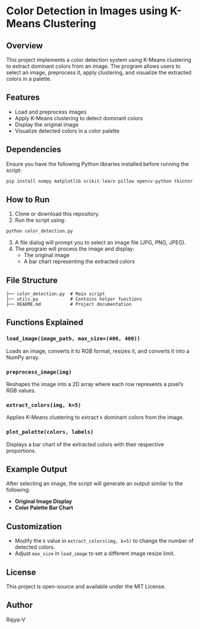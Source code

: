 # Color Detection in Images using K-Means Clustering

## Overview
This project implements a color detection system using K-Means clustering to extract dominant colors from an image. 
The program allows users to select an image, preprocess it, apply clustering, and visualize the extracted colors in a palette.

## Features
- Load and preprocess images
- Apply K-Means clustering to detect dominant colors
- Display the original image
- Visualize detected colors in a color palette

## Dependencies
Ensure you have the following Python libraries installed before running the script:

```sh
pip install numpy matplotlib scikit-learn pillow opencv-python tkinter
```

## How to Run
1. Clone or download this repository.
2. Run the script using:

```sh
python color_detection.py
```
3. A file dialog will prompt you to select an image file (JPG, PNG, JPEG).
4. The program will process the image and display:
   - The original image
   - A bar chart representing the extracted colors

## File Structure
```
├── color_detection.py  # Main script
├── utils.py            # Contains helper functions
├── README.md           # Project documentation
```

## Functions Explained
### `load_image(image_path, max_size=(400, 400))`
Loads an image, converts it to RGB format, resizes it, and converts it into a NumPy array.

### `preprocess_image(img)`
Reshapes the image into a 2D array where each row represents a pixel’s RGB values.

### `extract_colors(img, k=5)`
Applies K-Means clustering to extract `k` dominant colors from the image.

### `plot_palette(colors, labels)`
Displays a bar chart of the extracted colors with their respective proportions.

## Example Output
After selecting an image, the script will generate an output similar to the following:
- **Original Image Display**
- **Color Palette Bar Chart**

## Customization
- Modify the `k` value in `extract_colors(img, k=5)` to change the number of detected colors.
- Adjust `max_size` in `load_image` to set a different image resize limit.

## License
This project is open-source and available under the MIT License.

## Author
Rajya-V

